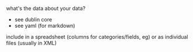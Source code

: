 what's the data about your data?
* see dublin core
* see yaml (for markdown)

include in a spreadsheet (columns for categories/fields, eg) or as individual files (usually in XML)
